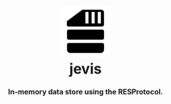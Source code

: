 <h1 align="center">
  <a href="#">
    <img src="assets/logo.png" alt="Jevis" width="100px">
  </a>
  <br>
  jevis
</h1>
<h4 align="center">In-memory data store using the RESProtocol.</h4>
<br>
<br>
